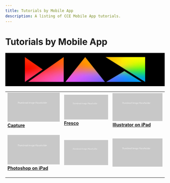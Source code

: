 ```yaml
---
title: Tutorials by Mobile App
description: A listing of CCE Mobile App tutorials.
---
```


# Tutorials by Mobile App

![Tutorial Hero Image](../assets/Products.jpg)

<table>
<tr>
 <td>
    <a href="capture.md">
      <img alt="Capture" src="../assets/table_placeholder.png" />
    </a>
    <div>
    <a href="capture.md"><strong>Capture</strong></a>
    </div>
    <br>
  </td>
  <td>
    <a href="fresco.md">
      <img alt="Fresco" src="../assets/table_placeholder.png" />
    </a>
    <div>
    <a href="fresco.md"><strong>Fresco</strong></a>
    </div>
    <br>
  </td>
  <td>
    <a href="illustratoripad.md">
      <img alt="Illustrator on iPad" src="../assets/table_placeholder.png" />
    </a>
    <div>
    <a href="illustratoripad.md"><strong>Illustrator on iPad</strong></a>
    </div>
    <br>
  </td>
</tr>
<tr>
  <td>
    <a href="photoshopipad.md">
      <img alt="Photoshop on iPad" src="../assets/table_placeholder.png" />
    </a>
    <div>
    <a href="photoshopipad.md"><strong>Photoshop on iPad</strong></a>
    </div>
    <br>
  </td>
  <td>
    <img alt="Spacer" src="../assets/table_placeholder.png" />
    <div>
    <br>
  </td> 
  <td>
    <img alt="Spacer" src="../assets/table_placeholder.png" />
    <div>
    <br>
  </td> 
</tr>  
</table>